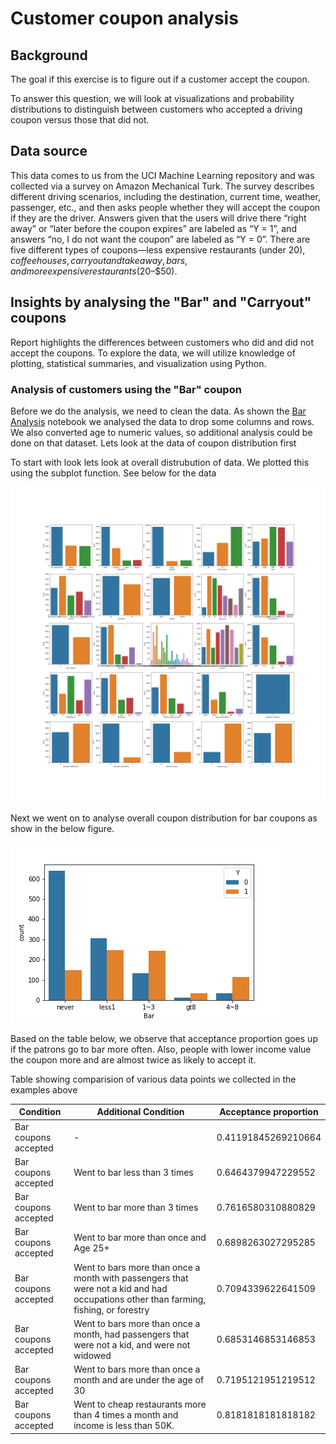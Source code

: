 # Customer coupon analysis

## Background

The goal if this exercise is to figure out if a customer accept the coupon. 

To answer this question, we will look at visualizations and probability distributions to distinguish between customers who accepted a driving coupon versus those that did not. 

## Data source

This data comes to us from the UCI Machine Learning repository and was collected via a survey on Amazon Mechanical Turk. The survey describes different driving scenarios, including the destination, current time, weather, passenger, etc., and then asks people whether they will accept the coupon if they are the driver. Answers given that the users will drive there “right away” or “later before the coupon expires” are labeled as “Y = 1”, and answers “no, I do not want the coupon” are labeled as “Y = 0”. There are five different types of coupons—less expensive restaurants (under $20), coffee houses, carry out and take away, bars, and more expensive restaurants ($20–$50).

## Insights by analysing the "Bar" and "Carryout" coupons

Report highlights the differences between customers who did and did not accept the coupons. To explore the data, we will utilize  knowledge of plotting, statistical summaries, and visualization using Python.

### Analysis of customers using the "Bar"  coupon

Before we do the analysis, we need to clean the data. As shown the [Bar Analysis](Bar_Analysis.ipynb) notebook we analysed the data to drop some columns and rows. We also converted age to numeric values, so additional analysis could be done on that dataset.
Lets look at the data of coupon distribution first

To start with look lets look at overall distrubution of data. We plotted this using the subplot function. See below for the data

![](images/overall_distr.png)

Next we went on to analyse overall coupon distribution for bar coupons as show in the below figure.

![](images/coupon_acceptance_rate_barcoupons.png)


Based on the table below, we observe that acceptance proportion goes up if the patrons go to bar more often. Also, people with lower income value the coupon more and are almost twice as likely to accept it.

Table showing comparision of various data points we collected in the examples above

|Condition|Additional Condition|Acceptance proportion|
|-----|-----|-----|
|Bar coupons accepted|-|0.41191845269210664|
|Bar coupons accepted|Went to bar less than 3 times|0.6464379947229552
|Bar coupons accepted|Went to bar more than 3 times|0.7616580310880829
|Bar coupons accepted|Went to bar more than once and Age 25+|0.6898263027295285
|Bar coupons accepted|Went to bars more than once a month with passengers that were not a kid and had occupations other than farming, fishing, or forestry|0.7094339622641509
|Bar coupons accepted|Went to bars more than once a month, had passengers that were not a kid, and were not widowed|0.6853146853146853
|Bar coupons accepted|Went to bars more than once a month and are under the age of 30|0.7195121951219512
|Bar coupons accepted|Went to cheap restaurants more than 4 times a month and income is less than 50K.|0.8181818181818182


